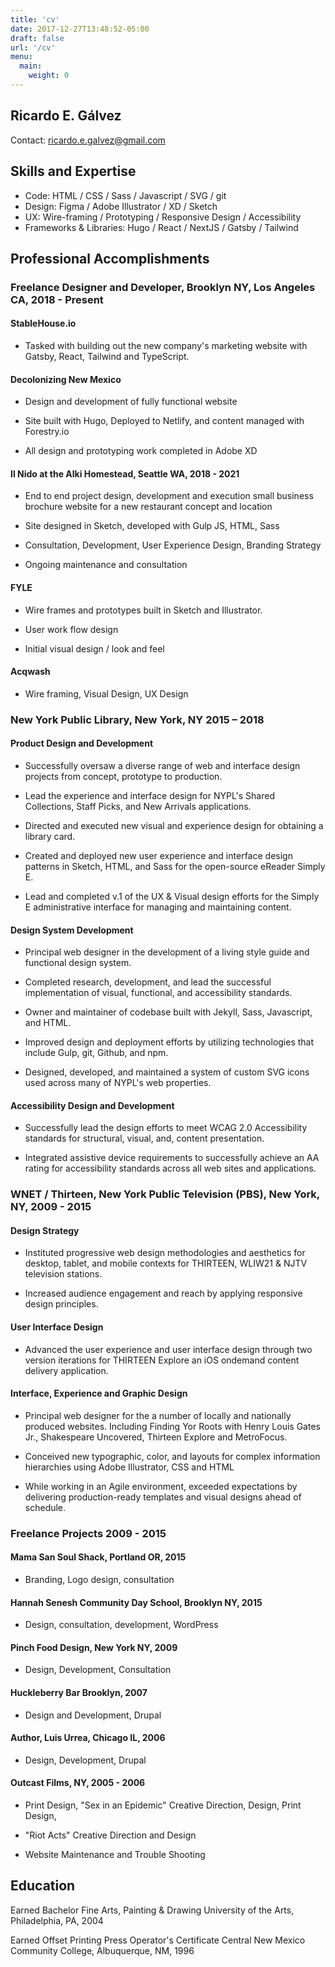 ```yaml
---
title: 'cv'
date: 2017-12-27T13:48:52-05:00
draft: false
url: '/cv'
menu:
  main:
    weight: 0
---
```

## Ricardo E. Gálvez

Contact: ricardo.e.galvez@gmail.com

## Skills and Expertise

- Code: HTML / CSS / Sass / Javascript / SVG / git
- Design: Figma / Adobe Illustrator / XD / Sketch
- UX: Wire-framing / Prototyping / Responsive Design / Accessibility
- Frameworks & Libraries: Hugo / React / NextJS / Gatsby / Tailwind

## Professional Accomplishments

### Freelance Designer and Developer, Brooklyn NY, Los Angeles CA,  2018 - Present

#### StableHouse.io

- Tasked with building out the new company's marketing website with Gatsby, React, Tailwind and TypeScript.

#### Decolonizing New Mexico

- Design and development of fully functional website

- Site built with Hugo, Deployed to  Netlify, and content managed with Forestry.io

- All design and prototyping work completed in Adobe XD

#### Il Nido at the Alki Homestead, Seattle WA, 2018 - 2021

- End to end project design, development and execution small business brochure website for a new restaurant concept and location

- Site designed in Sketch, developed with Gulp JS, HTML, Sass

- Consultation, Development, User Experience Design, Branding Strategy

- Ongoing maintenance and consultation

#### FYLE

- Wire frames and prototypes built in Sketch and Illustrator.

- User work flow design

- Initial visual design / look and feel

#### Acqwash

- Wire framing, Visual Design, UX Design

### New York Public Library, New York, NY 2015 – 2018

#### Product Design and Development

- Successfully oversaw a diverse range of web and interface design projects from concept, prototype to production.

- Lead the experience and interface design for NYPL&apos;s Shared Collections, Staff Picks, and New Arrivals applications.

- Directed and executed new visual and experience design for obtaining a library card.

- Created and deployed new user experience and interface design patterns in Sketch, HTML, and Sass for the open-source eReader Simply E.

- Lead and completed v.1 of the UX & Visual design efforts for the Simply E administrative interface for managing and maintaining content.

#### Design System Development

- Principal web designer in the development of a living style guide and functional design system.

- Completed research, development, and lead the successful implementation of visual, functional, and accessibility standards.

- Owner and maintainer of codebase built with Jekyll, Sass, Javascript, and HTML.

- Improved design and deployment efforts by utilizing technologies that include Gulp, git, Github, and npm.

- Designed, developed, and maintained a system of custom SVG icons used across many of NYPL&apos;s web properties.

#### Accessibility Design and Development

- Successfully lead the design efforts to meet WCAG 2.0 Accessibility standards for structural, visual,  and, content presentation.

- Integrated assistive device requirements to successfully achieve an AA rating for accessibility standards across all web sites and applications.

### WNET / Thirteen, New York Public Television (PBS), New York, NY, 2009 - 2015

#### Design Strategy

- Instituted progressive web design methodologies and aesthetics for desktop, tablet, and mobile contexts for THIRTEEN, WLIW21 & NJTV television stations.

- Increased audience engagement and reach by applying responsive design principles.

#### User Interface Design

- Advanced the user experience and user interface design through two version iterations for THIRTEEN Explore an iOS on­demand content delivery application.

#### Interface, Experience and Graphic Design

- Principal web designer for the a number of locally and nationally produced websites. Including Finding Yor Roots with Henry Louis Gates Jr., Shakespeare Uncovered, Thirteen Explore and MetroFocus.

- Conceived new typographic, color, and layouts for complex information hierarchies using Adobe Illustrator, CSS and HTML

- While working in an Agile environment, exceeded expectations by delivering production-ready templates and visual designs ahead of schedule.

### Freelance Projects 2009 - 2015

#### Mama San Soul Shack, Portland OR, 2015

- Branding, Logo design, consultation

#### Hannah Senesh Community Day School, Brooklyn NY, 2015

- Design, consultation, development, WordPress

#### Pinch Food Design, New York NY, 2009

- Design, Development, Consultation

#### Huckleberry Bar Brooklyn, 2007

- Design and Development, Drupal

#### Author, Luis Urrea, Chicago IL, 2006

- Design, Development, Drupal

#### Outcast Films, NY, 2005 - 2006

- Print Design, "Sex in an Epidemic" Creative Direction, Design, Print Design,

- "Riot Acts" Creative Direction and Design

- Website Maintenance and Trouble Shooting

## Education

Earned Bachelor Fine Arts, Painting & Drawing University of the Arts, Philadelphia, PA, 2004

Earned Offset Printing Press Operator's Certificate Central New Mexico Community College, Albuquerque, NM, 1996
